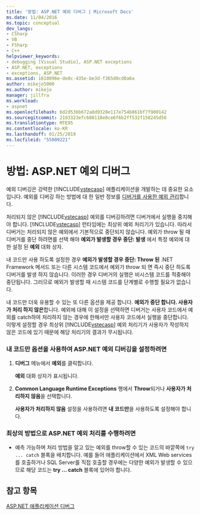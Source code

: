 ```yaml
---
title: '방법: ASP.NET 예외 디버그 | Microsoft Docs'
ms.date: 11/04/2016
ms.topic: conceptual
dev_langs:
- CSharp
- VB
- FSharp
- C++
helpviewer_keywords:
- debugging [Visual Studio], ASP.NET exceptions
- ASP.NET, exceptions
- exceptions, ASP.NET
ms.assetid: 1810096e-de8c-435e-be3d-f365d0cd0a6a
author: mikejo5000
ms.author: mikejo
manager: jillfra
ms.workload:
- aspnet
ms.openlocfilehash: 6d2d536b672a8d9328e117e754b861bf7f900142
ms.sourcegitcommit: 2193323efc608118e0ce6f6b2ff532f158245d56
ms.translationtype: MTE95
ms.contentlocale: ko-KR
ms.lasthandoff: 01/25/2019
ms.locfileid: "55009221"
---
```

# <a name="how-to-debug-aspnet-exceptions"></a>방법: ASP.NET 예외 디버그
예외 디버깅은 강력한 [!INCLUDE[vstecasp](../code-quality/includes/vstecasp_md.md)] 애플리케이션을 개발하는 데 중요한 요소입니다. 예외를 디버깅 하는 방법에 대 한 일반 정보를 [디버거를 사용한 예외 관리](../debugger/managing-exceptions-with-the-debugger.md)합니다.  
  
 처리되지 않은 [!INCLUDE[vstecasp](../code-quality/includes/vstecasp_md.md)] 예외를 디버깅하려면 디버거에서 실행을 중지해야 합니다. [!INCLUDE[vstecasp](../code-quality/includes/vstecasp_md.md)] 런타임에는 최상위 예외 처리기가 있습니다. 따라서 디버거는 처리되지 않은 예외에서 기본적으로 중단되지 않습니다. 예외가 throw 될 때 디버거를 중단 하려면를 선택 해야 **예외가 발생할 경우 중단: 발생** 에서 특정 예외에 대 한 설정 된 **예외** 대화 상자.  
  
 내 코드만 사용 하도록 설정한 경우 **예외가 발생할 경우 중단: Throw 된** .NET Framework 메서드 또는 다른 시스템 코드에서 예외가 throw 되 면 즉시 중단 하도록 디버거를 발생 하지 않습니다. 이러한 경우 디버거의 실행은 비시스템 코드를 적중해야 중단됩니다. 그러므로 예외가 발생할 때 시스템 코드를 단계별로 수행할 필요가 없습니다.  
  
 내 코드만 더욱 유용할 수 있는 또 다른 옵션을 제공 합니다. **예외가 중단 합니다. 사용자가 처리 하지 않은**합니다. 예외에 대해 이 설정을 선택하면 디버거는 사용자 코드에서 예외를 catch하여 처리하지 않는 경우에 한해서만 사용자 코드에서 실행을 중단합니다. 이렇게 설정할 경우 최상위 [!INCLUDE[vstecasp](../code-quality/includes/vstecasp_md.md)] 예외 처리기가 사용자가 작성하지 않은 코드에 있기 때문에 해당 처리기의 결과가 무시됩니다.  
  
### <a name="to-enable-debugging-of-aspnet-exceptions-with-just-my-code"></a>내 코드만 옵션을 사용하여 ASP.NET 예외 디버깅을 설정하려면  
  
1.  **디버그** 메뉴에서 **예외**를 클릭합니다.  
  
     **예외** 대화 상자가 표시됩니다.  
  
2.  **Common Language Runtime Exceptions** 행에서 **Throw**되거나 **사용자가 처리하지 않음**을 선택합니다.  
  
     **사용자가 처리하지 않음** 설정을 사용하려면 **내 코드만**을 사용하도록 설정해야 합니다.  
  
### <a name="to-use-best-practices-for-aspnet-exception-handling"></a>최상의 방법으로 ASP.NET 예외 처리를 수행하려면  
  
-   예측 가능하며 처리 방법을 알고 있는 예외를 throw할 수 있는 코드의 바깥쪽에 `try ... catch` 블록을 배치합니다. 예를 들어 애플리케이션에서 XML Web services를 호출하거나 SQL Server를 직접 호출할 경우에는 다양한 예외가 발생할 수 있으므로 해당 코드는 **try ... catch** 블록에 있어야 합니다.

## <a name="see-also"></a>참고 항목
[ASP.NET 애플리케이션 디버그](../debugger/how-to-enable-debugging-for-aspnet-applications.md)